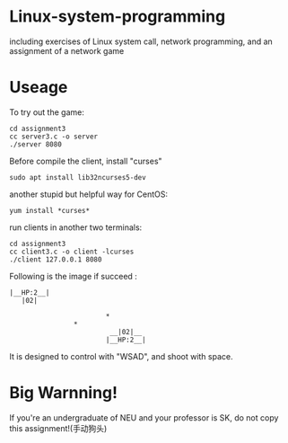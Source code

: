 # Linux-system-programming
including exercises of Linux system call, network programming, and an assignment of a network game

# Useage
To try out the game:
```
cd assignment3
cc server3.c -o server
./server 8080
```
Before compile the client, install "curses"
```
sudo apt install lib32ncurses5-dev
```
another stupid but helpful way for CentOS:
```
yum install *curses*
```
run clients in another two terminals:
```
cd assignment3
cc client3.c -o client -lcurses
./client 127.0.0.1 8080
```
Following is the image if succeed :
```
|__HP:2__|
   |02|

                        *
                *
                         __|02|__
                        |__HP:2__|
```
It is designed to control with "WSAD", and shoot with space.

# Big Warnning!
If you're an undergraduate of NEU and your professor is SK, do not copy this assignment!(手动狗头)